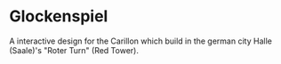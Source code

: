 # Glockenspiel
A interactive design for the Carillon which build in the german city Halle (Saale)'s "Roter Turn" (Red Tower).
